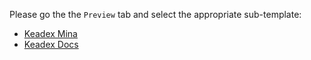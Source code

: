 Please go the the `Preview` tab and select the appropriate sub-template:

- [Keadex Mina](?expand=1&template=keadex_mina_template.md)
- [Keadex Docs](?expand=1&template=keadex_docs_template.md)
